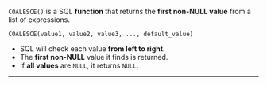 
`COALESCE()` is a SQL **function** that returns the **first non-NULL value** from a list of expressions.

```
COALESCE(value1, value2, value3, ..., default_value)
```

- SQL will check each value **from left to right**.
- The **first non-NULL** value it finds is returned.
- If **all values** are `NULL`, it returns `NULL`.

---
